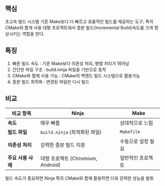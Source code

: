 ## 핵심
초고속 빌드 시스템 기존 Make보다 더 빠르고 효율적인 빌드를 제공하는 도구, 특히 CMake와 함게 사용 대형 프로젝트에서 증분 빌드(Incremental Build)속도를 크게 향상시키는 역할을 한다.

## 특징
1. 빠른 빌드 속도 : 기존 Make보다 의존성 처리, 병렬 처리가 뛰어남
2. 간단한 파일 구조 : build.ninja 파일을 기반으로 동작
3. CMake와 함께 사용 가능 : CMake의 백엔드 빌드 시스템으로 활용가능
4. 증분 빌드 최적화 : 변경된 파일만 다시 빌드

## 비교
| 비교 항목        | **Ninja**                   | **Make**   |
| ------------ | --------------------------- | ---------- |
| **속도**       | 매우 빠름                       | 상대적으로 느림   |
| **빌드 파일**    | `build.ninja` (최적화된 파일)     | `Makefile` |
| **의존성 처리**   | 강력한 증분 빌드 지원                | 수동으로 설정 필요 |
| **주요 사용 사례** | 대형 프로젝트 (Chromium, Android) | 일반적인 프로젝트  |
빌드 속도가 중요하면 Ninja 특히 CMake와 함께 활용하면 더욱 강력한 성능을 발휘